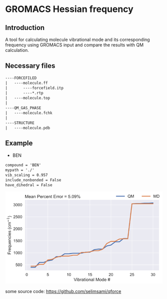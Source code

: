 # GROMACS Hessian frequency
## Introduction
A tool for calculating molecule vibrational mode and its corresponding frequency using GROMACS input 
and compare the results with QM calculation.

## Necessary files
```
----FORCEFILED
|   ----molecule.ff
|       ----forcefield.itp
|       ----*.rtp
|   ----molecule.top
|
----QM_GAS_PHASE
|   ----molecule.fchk
|
----STRUCTURE
|   ----molecule.pdb
```
## Example
* BEN
```{python}
compound = 'BEN'
mypath = './'
vib_scaling = 0.957
include_nonbonded = False
have_dihedral = False
```

![alt text](image-1.png)


some source code: https://github.com/selimsami/qforce
